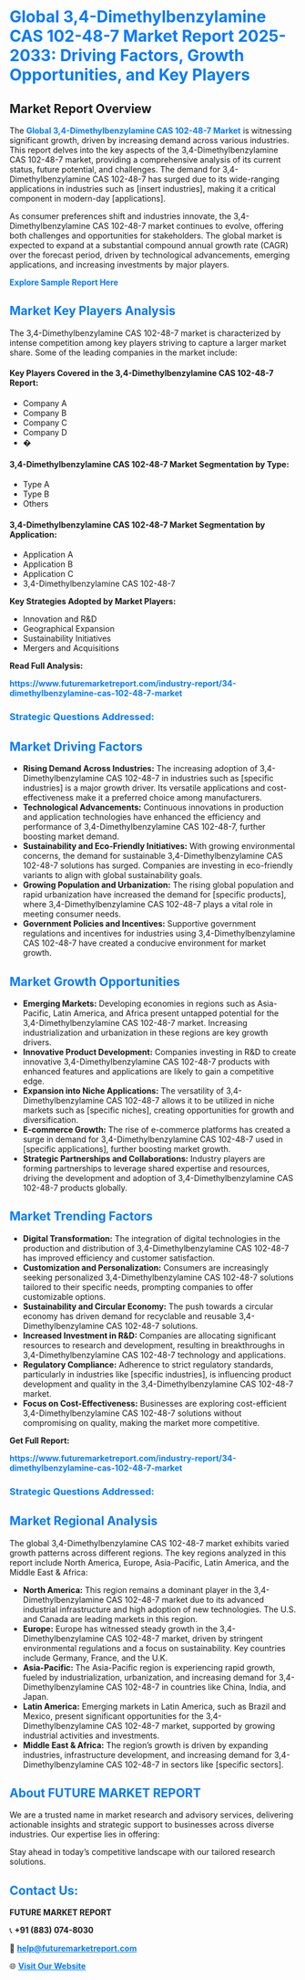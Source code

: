 <h1 style="color: #007BFF;">Global 3,4-Dimethylbenzylamine CAS 102-48-7 Market Report 2025-2033: Driving Factors, Growth Opportunities, and Key Players</h1>

<section id="overview">
<h2>Market Report Overview</h2>
<p>The <a href="https://www.futuremarketreport.com/industry-report/34-dimethylbenzylamine-cas-102-48-7-market" style="color: #007BFF; text-decoration: none;"><strong>Global 3,4-Dimethylbenzylamine CAS 102-48-7 Market</strong></a> is witnessing significant growth, driven by increasing demand across various industries. This report delves into the key aspects of the 3,4-Dimethylbenzylamine CAS 102-48-7 market, providing a comprehensive analysis of its current status, future potential, and challenges. The demand for 3,4-Dimethylbenzylamine CAS 102-48-7 has surged due to its wide-ranging applications in industries such as [insert industries], making it a critical component in modern-day [applications].</p>
<p>As consumer preferences shift and industries innovate, the 3,4-Dimethylbenzylamine CAS 102-48-7 market continues to evolve, offering both challenges and opportunities for stakeholders. The global market is expected to expand at a substantial compound annual growth rate (CAGR) over the forecast period, driven by technological advancements, emerging applications, and increasing investments by major players.</p>
</section>

<section id="overview">
<p><a href="https://www.futuremarketreport.com/request-sample/reportId=120321" style="color: #007BFF; text-decoration: none;"><strong>Explore Sample Report Here</strong></a></p>
</section>

<section id="key-players">
<h2 style="color: #007BFF;">Market Key Players Analysis</h2>
<p>The 3,4-Dimethylbenzylamine CAS 102-48-7 market is characterized by intense competition among key players striving to capture a larger market share. Some of the leading companies in the market include:</p>
<h4>Key Players Covered in the 3,4-Dimethylbenzylamine CAS 102-48-7 Report:</h4>
<ul><li>Company A</li><li>Company B</li><li>Company C</li><li>Company D</li><li>�</li></ul>
<h4>3,4-Dimethylbenzylamine CAS 102-48-7 Market Segmentation by Type:</h4>
<ul><li>Type A</li><li>Type B</li><li>Others</li></ul>

<h4>3,4-Dimethylbenzylamine CAS 102-48-7 Market Segmentation by Application:</h4>
<ul><li>Application A</li><li>Application B</li><li>Application C</li><li>3,4-Dimethylbenzylamine CAS 102-48-7</li></ul>
<p><strong>Key Strategies Adopted by Market Players:</strong></p>
<ul>
<li>Innovation and R&D</li>
<li>Geographical Expansion</li>
<li>Sustainability Initiatives</li>
<li>Mergers and Acquisitions</li>
</ul>
</section>

<section>
<p><strong>Read Full Analysis: </strong></p><a href="https://www.futuremarketreport.com/industry-report/34-dimethylbenzylamine-cas-102-48-7-market" style="color: #007BFF; text-decoration: none;"><strong>https://www.futuremarketreport.com/industry-report/34-dimethylbenzylamine-cas-102-48-7-market</strong></a>
<h3 style="color: #007BFF;">Strategic Questions Addressed:</h3>
</section>

<section id="driving-factors">
<h2 style="color: #007BFF;">Market Driving Factors</h2>
<ul>
<li><strong>Rising Demand Across Industries:</strong> The increasing adoption of 3,4-Dimethylbenzylamine CAS 102-48-7 in industries such as [specific industries] is a major growth driver. Its versatile applications and cost-effectiveness make it a preferred choice among manufacturers.</li>
<li><strong>Technological Advancements:</strong> Continuous innovations in production and application technologies have enhanced the efficiency and performance of 3,4-Dimethylbenzylamine CAS 102-48-7, further boosting market demand.</li>
<li><strong>Sustainability and Eco-Friendly Initiatives:</strong> With growing environmental concerns, the demand for sustainable 3,4-Dimethylbenzylamine CAS 102-48-7 solutions has surged. Companies are investing in eco-friendly variants to align with global sustainability goals.</li>
<li><strong>Growing Population and Urbanization:</strong> The rising global population and rapid urbanization have increased the demand for [specific products], where 3,4-Dimethylbenzylamine CAS 102-48-7 plays a vital role in meeting consumer needs.</li>
<li><strong>Government Policies and Incentives:</strong> Supportive government regulations and incentives for industries using 3,4-Dimethylbenzylamine CAS 102-48-7 have created a conducive environment for market growth.</li>
</ul>
</section>

<section id="growth-opportunities">
<h2 style="color: #007BFF;">Market Growth Opportunities</h2>
<ul>
<li><strong>Emerging Markets:</strong> Developing economies in regions such as Asia-Pacific, Latin America, and Africa present untapped potential for the 3,4-Dimethylbenzylamine CAS 102-48-7 market. Increasing industrialization and urbanization in these regions are key growth drivers.</li>
<li><strong>Innovative Product Development:</strong> Companies investing in R&D to create innovative 3,4-Dimethylbenzylamine CAS 102-48-7 products with enhanced features and applications are likely to gain a competitive edge.</li>
<li><strong>Expansion into Niche Applications:</strong> The versatility of 3,4-Dimethylbenzylamine CAS 102-48-7 allows it to be utilized in niche markets such as [specific niches], creating opportunities for growth and diversification.</li>
<li><strong>E-commerce Growth:</strong> The rise of e-commerce platforms has created a surge in demand for 3,4-Dimethylbenzylamine CAS 102-48-7 used in [specific applications], further boosting market growth.</li>
<li><strong>Strategic Partnerships and Collaborations:</strong> Industry players are forming partnerships to leverage shared expertise and resources, driving the development and adoption of 3,4-Dimethylbenzylamine CAS 102-48-7 products globally.</li>
</ul>
</section>

<section id="trending-factors">
<h2 style="color: #007BFF;">Market Trending Factors</h2>
<ul>
<li><strong>Digital Transformation:</strong> The integration of digital technologies in the production and distribution of 3,4-Dimethylbenzylamine CAS 102-48-7 has improved efficiency and customer satisfaction.</li>
<li><strong>Customization and Personalization:</strong> Consumers are increasingly seeking personalized 3,4-Dimethylbenzylamine CAS 102-48-7 solutions tailored to their specific needs, prompting companies to offer customizable options.</li>
<li><strong>Sustainability and Circular Economy:</strong> The push towards a circular economy has driven demand for recyclable and reusable 3,4-Dimethylbenzylamine CAS 102-48-7 solutions.</li>
<li><strong>Increased Investment in R&D:</strong> Companies are allocating significant resources to research and development, resulting in breakthroughs in 3,4-Dimethylbenzylamine CAS 102-48-7 technology and applications.</li>
<li><strong>Regulatory Compliance:</strong> Adherence to strict regulatory standards, particularly in industries like [specific industries], is influencing product development and quality in the 3,4-Dimethylbenzylamine CAS 102-48-7 market.</li>
<li><strong>Focus on Cost-Effectiveness:</strong> Businesses are exploring cost-efficient 3,4-Dimethylbenzylamine CAS 102-48-7 solutions without compromising on quality, making the market more competitive.</li>
</ul>
</section>

<section>
<p><strong>Get Full Report: </strong></p><a href="https://www.futuremarketreport.com/industry-report/34-dimethylbenzylamine-cas-102-48-7-market" style="color: #007BFF; text-decoration: none;"><strong>https://www.futuremarketreport.com/industry-report/34-dimethylbenzylamine-cas-102-48-7-market</strong></a>
<h3 style="color: #007BFF;">Strategic Questions Addressed:</h3>
</section>


<section id="regional-analysis">
<h2 style="color: #007BFF;">Market Regional Analysis</h2>
<p>The global 3,4-Dimethylbenzylamine CAS 102-48-7 market exhibits varied growth patterns across different regions. The key regions analyzed in this report include North America, Europe, Asia-Pacific, Latin America, and the Middle East & Africa:</p>
<ul>
<li><strong>North America:</strong> This region remains a dominant player in the 3,4-Dimethylbenzylamine CAS 102-48-7 market due to its advanced industrial infrastructure and high adoption of new technologies. The U.S. and Canada are leading markets in this region.</li>
<li><strong>Europe:</strong> Europe has witnessed steady growth in the 3,4-Dimethylbenzylamine CAS 102-48-7 market, driven by stringent environmental regulations and a focus on sustainability. Key countries include Germany, France, and the U.K.</li>
<li><strong>Asia-Pacific:</strong> The Asia-Pacific region is experiencing rapid growth, fueled by industrialization, urbanization, and increasing demand for 3,4-Dimethylbenzylamine CAS 102-48-7 in countries like China, India, and Japan.</li>
<li><strong>Latin America:</strong> Emerging markets in Latin America, such as Brazil and Mexico, present significant opportunities for the 3,4-Dimethylbenzylamine CAS 102-48-7 market, supported by growing industrial activities and investments.</li>
<li><strong>Middle East & Africa:</strong> The region’s growth is driven by expanding industries, infrastructure development, and increasing demand for 3,4-Dimethylbenzylamine CAS 102-48-7 in sectors like [specific sectors].</li>
</ul>
</section>

<footer>
<h2 style="color: #007BFF;">About FUTURE MARKET REPORT</h2>
<p>We are a trusted name in market research and advisory services, delivering actionable insights and strategic support to businesses across diverse industries. Our expertise lies in offering:</p>

<p>Stay ahead in today’s competitive landscape with our tailored research solutions.</p>

<h2 style="color: #007BFF;">Contact Us:</h2>
<p><strong>FUTURE MARKET REPORT</strong></p>
<p>📞 <strong>+91 (883) 074-8030</strong></p>
<p>📧 <strong><a href="mailto:help@futuremarketreport.com" style="color: #007BFF;">help@futuremarketreport.com</a></strong></p>
<p>🌐 <strong><a href="https://www.futuremarketreport.com/" style="color: #007BFF;">Visit Our Website</a></strong></p>
</footer>